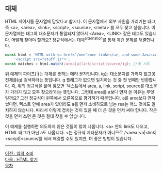 ## 대체
HTML 페이지를 문자열에 담았다고 합시다. 이 문자열에서 외부 자원을 가리키는 태그, 즉 \<a>, \<area>, \<link>, \<script>, \<source>, \<meta> 를 모두 찾고 싶습니다. 이 문자열에는 태그의 대소문자가 통일되지 않아서 \<Area>, \<LINK> 같은 태그도 있습니다. 어떻게 찾아야 할까요? 정규식에서는 대체<sup>alternation</sup>를 통해 이런 문제를 해결합니다.

```javascript
const html = 'HTML with <a href="/one">one linke</a>, and some Javascript.' +
    '<script src="stuff.js">';
const matches = html.match(/area|a|link|script|source/ig); //첫 시도
```

위 예제의 파이프(|)는 대체를 뜻하는 메타 문자입니다. ig는 대소문자를 가리지 않고(i) 전체를(g) 검색하라는 뜻입니다. g 플래그가 없으면 일치하는 것 중 첫 번째만 반환합니다. 즉, 위의 정규식을 풀어 읽으면 '텍스트에서 area, a, link, script, source를 대소문자 가리지 않고 모두 찾으라'라는 뜻입니다. 그런데 area를 a보다 먼저 쓴 이유는 무엇일까요? 그건 정규식이 왼쪽에서 오른쪽으로 평가하기 때문입니다. a를 area보다 먼저 썼다면, 텍스트 안에 area가 있더라도 a를 먼저 소비하므로 남는 rea는 어느 것에도 일치하지 않습니다. 따라서 이렇게 겹치는 것이 있을 때 더 큰 것을 먼저 써야 합니다. 작은 것을 먼저 쓰면 큰 것은 절대 찾을 수 없습니다.

이 예제를 실행하면 의도하지 않은 것들이 많이 나옵니다. \<a> 안의 link도 나오고, HTML 태그가 아닌 a도 나옵니다. \<는 정규식 메타문자가 아니므로 \/<area|<a|<link|<script|<source/를 써서 해결할 수도 있지만, 더 좋은 방법이 있습니다.

***
[이전 : 입력 소비](17.5.md) <br/>
[다음 : HTML 찾기](17.7.md) <br/>
[목차](../progressCheck.md)